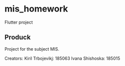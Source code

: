 # mis_homework
Flutter project



## Produck
Project for the subject MIS.

Creators: 
Kiril Trbojevikj: 185063
Ivana Shishoska: 185015
